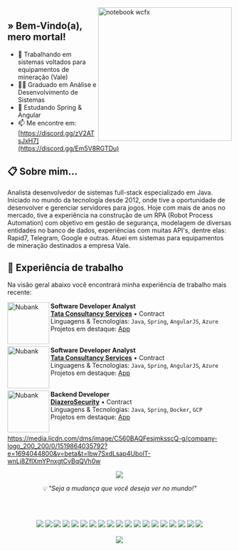 <img src="https://github.com/rochacaiov/rochacaiov/assets/61987511/aebde992-f134-4412-b42c-a795792a7fc9" min-width="300px" max-width="300px" width="300px" align="right" alt="notebook wcfx">

## » Bem-Vindo(a), mero mortal!

- 🔭 Trabalhando em sistemas voltados para equipamentos de mineração (Vale)
- 👨‍🎓 Graduado em Análise e Desenvolvimento de Sistemas
- 🌱 Estudando Spring & Angular
- 📫 Me encontre em: [https://discord.gg/zV2ATsJxH7](https://discord.gg/Em5V8RGTDu)

## 📋 Sobre mim...
Analista desenvolvedor de sistemas full-stack especializado em Java. Iniciado no mundo da tecnologia desde 2012, onde tive a oportunidade de desenvolver e gerenciar servidores para jogos. Hoje com mais de anos no mercado, tive a experiência na construção de um RPA (Robot Process Automation) com objetivo em gestão de segurança, modelagem de diversas entidades no banco de dados, experiências com muitas API's, dentre elas: Rapid7, Telegram, Google e outras. Atuei em sistemas para equipamentos de mineração destinados a empresa Vale.



## 💼 Experiência de trabalho
Na visão geral abaixo você encontrará minha experiência de trabalho mais recente:

<!--[<img align="left" height="94px" width="94px" alt="Nubank" src="https://nubank.com.br/images/nu-icon.png?v=2"/>](https://nubank.com.br/)
**Software Engineer** \
[**Nubank**](https://nubank.com.br/) • Contract \
Linguagens & Tecnologias: `React Native`, `Node`, `Swift`, `Kotlin`, `OpenShift` \
Projetos em destaque: [App](https://nubank.com.br/)
<br/>
<br/>-->

[<img align="left" height="94px" width="94px" alt="Nubank" src="https://github.com/rochacaiov/rochacaiov/assets/61987511/dfca0cd5-0fab-4e8c-b82c-10400288e53f"/>](https://www.tcs.com/)
**Software Developer Analyst** \
[**Tata Consultancy Services**](https://www.tcs.com/) • Contract \
Linguagens & Tecnologias: `Java`, `Spring`, `AngularJS`, `Azure` \
Projetos em destaque: [App](https://www.tcs.com/)
<br/>
<br/>

[<img align="left" height="94px" width="94px" alt="Nubank" src="https://media.licdn.com/dms/image/C4D0BAQFPP1NRP4F5dQ/company-logo_200_200/0/1656657976685?e=1694044800&v=beta&t=rYsna9qEGenhtIDa7-0dOmZv9uod4aty7XTCftCiwGc"/>](https://www.tcs.com/)
**Software Developer Analyst** \
[**Tata Consultancy Services**](https://www.tcs.com/) • Contract \
Linguagens & Tecnologias: `Java`, `Spring`, `AngularJS`, `Azure` \
Projetos em destaque: [App](https://www.tcs.com/)
<br/>
<br/>

[<img align="left" height="94px" width="94px" alt="Nubank" src="https://media.licdn.com/dms/image/C560BAQFesjmksscQ-g/company-logo_200_200/0/1519864035792?e=1694044800&v=beta&t=lbw7SxdLsap4UbolT-wnLj8ZflXmYPnxgtCvBqQVh0w"/>](https://nubank.com.br/)
**Backend Developer** \
[**DiazeroSecurity**](https://www.diazerosecurity.com.br/pt) • Contract \
Linguagens & Tecnologias: `Java`, `Spring`, `Docker`, `GCP` \
Projetos em destaque: [App](https://odin.diazerosecurity.com.br/login)
<br/>
<br/>

https://media.licdn.com/dms/image/C560BAQFesjmksscQ-g/company-logo_200_200/0/1519864035792?e=1694044800&v=beta&t=lbw7SxdLsap4UbolT-wnLj8ZflXmYPnxgtCvBqQVh0w

<!--
**vrochacaio/vrochacaio** is a ✨ _special_ ✨ repository because its `README.md` (this file) appears on your GitHub profile.

Here are some ideas to get you started:

- 🔭 I’m currently working on ...
- 🌱 I’m currently learning ...
- 👯 I’m looking to collaborate on ...
- 🤔 I’m looking for help with ...

- 📫 How to reach me: ...
- 😄 Pronouns: ...
- ⚡ Fun fact: ...
-->
 
<!--<div>
  <p align="center">
  <img align="center" src="https://github-readme-stats.vercel.app/api/top-langs/?username=rochacaiov&exclude_repo=vrochacaio&hide_title=true&theme=gotham"/>
</div>-->
<div>
  <p align="center">
  <img align="center" src="https://github-readme-stats.vercel.app/api/top-langs/?username=rochacaiov&exclude_repo=vrochacaio&hide_title=true&theme=gotham&layout=donut"/>
</div>


<p align="center"><em>💡 "Seja a mudança que você deseja ver no mundo!"</em>
  
<div>
  </br>
  </br>
    <p align="center">
    <img src="https://img.shields.io/badge/HTML5-E34F26?style=for-the-badge&logo=html5&logoColor=white">
    <img src="https://img.shields.io/badge/CSS3-1572B6?style=for-the-badge&logo=css3&logoColor=white">
    <img src="https://img.shields.io/badge/javascript-%23323330.svg?style=for-the-badge&logo=javascript&logoColor=%23F7DF1E">
    <img src="https://img.shields.io/badge/angular.js-%23E23237.svg?style=for-the-badge&logo=angularjs&logoColor=white">
    <img src="https://img.shields.io/badge/json-5E5C5C?style=for-the-badge&logo=json&logoColor=white">
    <img src="https://img.shields.io/badge/c-%2300599C.svg?style=for-the-badge&logo=c&logoColor=white">
    <img src="https://img.shields.io/badge/Java-ED8B00?style=for-the-badge&logo=java&logoColor=white">
    <img src="https://img.shields.io/badge/Kotlin-0095D5?&style=for-the-badge&logo=kotlin&logoColor=white">
    <img src="https://img.shields.io/badge/Spring-6DB33F?style=for-the-badge&logo=spring&logoColor=white">
    <img src="https://img.shields.io/badge/mysql-316192.svg?style=for-the-badge&logo=mysql&logoColor=white">
    <img src="https://img.shields.io/badge/PostgreSQL-316192?style=for-the-badge&logo=postgresql&logoColor=white">
    <img src="https://img.shields.io/badge/firebase-ffca28?style=for-the-badge&logo=firebase&logoColor=black">
    <img src="https://img.shields.io/badge/Linux-FCC624?style=for-the-badge&logo=linux&logoColor=black">
    <img src="https://img.shields.io/badge/shell_script-%23121011.svg?style=for-the-badge&logo=gnu-bash&logoColor=white">
    <img src="https://img.shields.io/badge/PowerShell-%235391FE.svg?style=for-the-badge&logo=powershell&logoColor=white">
    <img src="https://img.shields.io/badge/Docker-2CA5E0?style=for-the-badge&logo=docker&logoColor=white">
    <img src="https://img.shields.io/badge/Google_Cloud-4285F4?style=for-the-badge&logo=google-cloud&logoColor=white">
    <img src="https://img.shields.io/badge/Digital_Ocean-0080FF?style=for-the-badge&logo=DigitalOcean&logoColor=white">
    <img src="https://img.shields.io/badge/ovh-%23123F6D.svg?style=for-the-badge&logo=ovh&logoColor=#123F6D">
  </br>
  </br>
  <img src="https://komarev.com/ghpvc/?username=vrochacaio&color=blueviolet">
</div>
